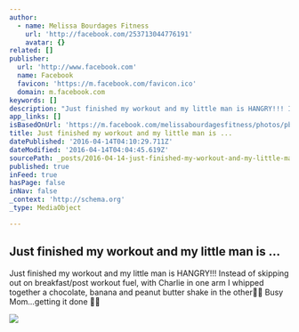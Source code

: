 ```yaml
---
author:
  - name: Melissa Bourdages Fitness
    url: 'http://facebook.com/253713044776191'
    avatar: {}
related: []
publisher:
  url: 'http://www.facebook.com'
  name: Facebook
  favicon: 'https://m.facebook.com/favicon.ico'
  domain: m.facebook.com
keywords: []
description: "Just finished my workout and my little man is HANGRY!!! Instead of skipping out on breakfast/post workout fuel, with Charlie in one arm I whipped together a chocolate, banana and peanut butter shake in the other\uD83D\uDC4C\uD83C\uDFFB Busy Mom...getting it done \uD83D\uDC4A\uD83C\uDFFB"
app_links: []
isBasedOnUrl: 'https://m.facebook.com/melissabourdagesfitness/photos/pb.253713044776191.-2207520000.1460606616./543477729133053/?type=3&source=42'
title: Just finished my workout and my little man is ...
datePublished: '2016-04-14T04:10:29.711Z'
dateModified: '2016-04-14T04:04:45.619Z'
sourcePath: _posts/2016-04-14-just-finished-my-workout-and-my-little-man-is-.md
published: true
inFeed: true
hasPage: false
inNav: false
_context: 'http://schema.org'
_type: MediaObject

---
```

<article style=""><h1>Just finished my workout and my little man is ...</h1><p>Just finished my workout and my little man is HANGRY!!! Instead of skipping out on breakfast/post workout fuel, with Charlie in one arm I whipped together a chocolate, banana and peanut butter shake in the other Busy Mom...getting it done </p><img src="https://scontent.xx.fbcdn.net/hphotos-xfp1/v/t1.0-9/p720x720/12208365_543477729133053_6294556997636199581_n.jpg?oh=178bacad006a8bfac3f3ad2250fbfa36&amp;oe=57B69BC4" /></article>